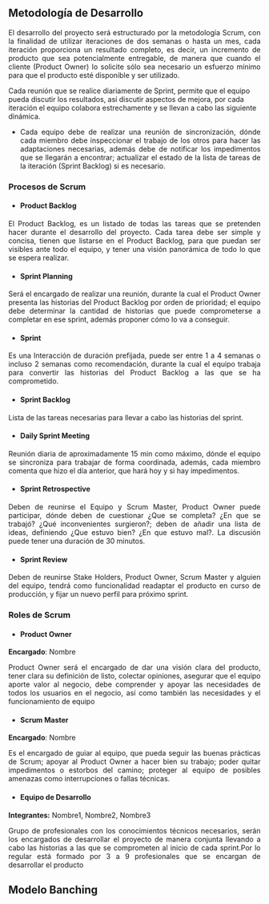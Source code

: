 ## Metodología de Desarrollo

<p style="text-align:justify;">
El desarrollo del proyecto será estructurado por la metodología Scrum, con la finalidad de utilizar iteraciones de dos semanas o hasta un mes, cada iteración proporciona un resultado completo, es decir, un incremento de producto que sea potencialmente entregable, de manera que cuando el cliente (Product Owner) lo solicite sólo sea necesario un esfuerzo mínimo para que el producto esté disponible y ser utilizado.

Cada reunión que se realice diariamente de Sprint, permite que el equipo pueda discutir los resultados, así discutir aspectos de mejora, por cada iteración el equipo colabora estrechamente y se llevan a cabo las siguiente dinámica.
</p>

- <p style="text-align:justify;"> Cada equipo debe de realizar una reunión de sincronización, dónde cada miembro debe inspeccionar el trabajo de los otros para hacer las adaptaciones necesarias, además debe de notificar los impedimentos	 que se llegarán a encontrar; actualizar el estado de la lista de tareas de la iteración (Sprint Backlog) si es necesario.</p>

### Procesos de Scrum
- #### Product Backlog
<p style="text-align:justify;">
El Product Backlog, es un listado de todas las tareas que se pretenden hacer durante el desarrollo del proyecto. Cada tarea debe ser simple y concisa, tienen que listarse en el Product Backlog, para que puedan ser visibles ante todo el equipo, y tener una visión panorámica de todo lo que se espera realizar.
</p>

- #### Sprint Planning

<p style="text-align:justify;">
Será el encargado de realizar una reunión, durante la cual el Product Owner presenta las historias del Product Backlog por orden de prioridad; el equipo debe determinar la cantidad de historias que puede comprometerse a completar en ese sprint, además proponer cómo lo va a conseguir.
</p>


- #### Sprint

<p style="text-align:justify;">
Es una Interacción de duración prefijada, puede ser entre 1 a 4 semanas o incluso 2 semanas como recomendación, durante la cual el equipo trabaja para convertir las historias del Product Backlog a las que se ha comprometido.
</p>


- #### Sprint Backlog

<p style="text-align:justify;">
Lista de las tareas necesarias para llevar a cabo las historias del sprint.
</p>

- #### Daily Sprint Meeting

<p style="text-align:justify;">
Reunión diaria de aproximadamente 15 min como máximo, dónde el equipo se sincroniza para trabajar de forma coordinada, además, cada miembro comenta que hizo el día anterior, que hará hoy y si hay impedimentos.
</p>

- #### Sprint Retrospective

<p style="text-align:justify;">
Deben de reunirse el Equipo y Scrum Master, Product Owner puede participar, dónde deben de cuestionar ¿Que se completa? ¿En que se trabajó? ¿Qué inconvenientes surgieron?; deben de añadir una lista de ideas, definiendo ¿Que estuvo bien? ¿En que estuvo mal?. La discusión puede tener una duración de 30 minutos.
</p>


- #### Sprint Review

<p style="text-align:justify;">
Deben de reunirse Stake Holders, Product Owner, Scrum Master y alguien del equipo, tendrá como funcionalidad readaptar el producto en curso de producción, y fijar un nuevo perfil para próximo sprint.
</p>


### Roles de Scrum


- ####  Product Owner

**Encargado**: Nombre

<p style="text-align:justify;">
Product Owner será el encargado de dar una visión clara del producto, tener clara su definición de listo, colectar opiniones, asegurar que el equipo aporte valor al negocio, debe comprender y apoyar las necesidades de todos los usuarios en el negocio, así como también las necesidades y el funcionamiento de equipo
</p>

- ####  Scrum Master

**Encargado**: Nombre

<p style="text-align:justify;">
Es el encargado de guiar al equipo, que pueda seguir las buenas prácticas de Scrum; apoyar al Product Owner a hacer bien su trabajo; poder quitar impedimentos o estorbos del camino; proteger al equipo de posibles amenazas como interrupciones o fallas técnicas.
</p>


- #### Equipo de Desarrollo

**Integrantes:** Nombre1, Nombre2, Nombre3

<p style="text-align:justify;">
Grupo de profesionales con los conocimientos técnicos necesarios, serán los encargados de desarrollar el proyecto de manera conjunta llevando a cabo las historias a las que se comprometen al inicio de cada sprint.Por lo regular está formado por 3 a 9 profesionales que se encargan de desarrollar el producto
</p>



## Modelo Banching